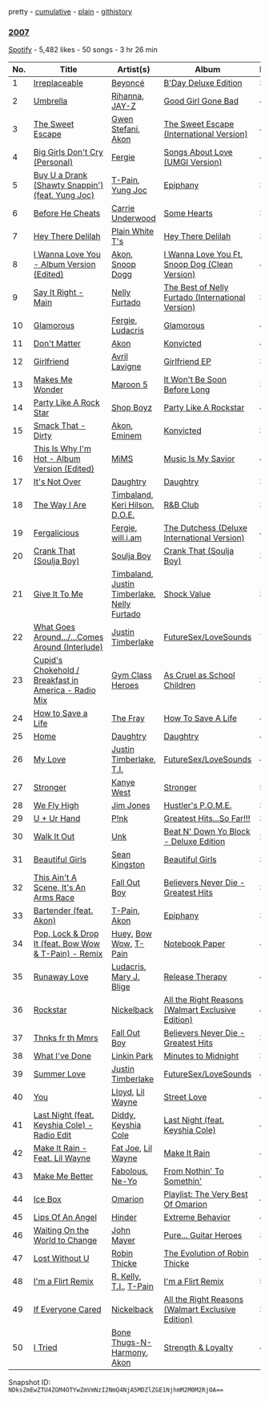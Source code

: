 pretty - [cumulative](/playlists/cumulative/0KIKHBXChX4m2MVm8qQk6N.md) - [plain](/playlists/plain/0KIKHBXChX4m2MVm8qQk6N) - [githistory](https://github.githistory.xyz/mackorone/spotify-playlist-archive/blob/main/playlists/plain/0KIKHBXChX4m2MVm8qQk6N)

### [2007](https://open.spotify.com/playlist/0KIKHBXChX4m2MVm8qQk6N)

> 

[Spotify](https://open.spotify.com/user/spotify) - 5,482 likes - 50 songs - 3 hr 26 min

| No. | Title | Artist(s) | Album | Length |
|---|---|---|---|---|
| 1 | [Irreplaceable](https://open.spotify.com/track/6RX5iL93VZ5fKmyvNXvF1r) | [Beyoncé](https://open.spotify.com/artist/6vWDO969PvNqNYHIOW5v0m) | [B'Day Deluxe Edition](https://open.spotify.com/album/0Zd10MKN5j9KwUST0TdBBB) | 3:47 |
| 2 | [Umbrella](https://open.spotify.com/track/5i66xrvSh1MjjyDd6zcwgj) | [Rihanna](https://open.spotify.com/artist/5pKCCKE2ajJHZ9KAiaK11H), [JAY\-Z](https://open.spotify.com/artist/3nFkdlSjzX9mRTtwJOzDYB) | [Good Girl Gone Bad](https://open.spotify.com/album/1YhbfKnjrFgnYyWz6cn9mN) | 4:35 |
| 3 | [The Sweet Escape](https://open.spotify.com/track/26eOTllWPn7oKuDUJnsJwF) | [Gwen Stefani](https://open.spotify.com/artist/4yiQZ8tQPux8cPriYMWUFP), [Akon](https://open.spotify.com/artist/0z4gvV4rjIZ9wHck67ucSV) | [The Sweet Escape \(International Version\)](https://open.spotify.com/album/2uoNsOC1w0zkRp0TE2uzuI) | 4:06 |
| 4 | [Big Girls Don't Cry \(Personal\)](https://open.spotify.com/track/7amhfTaV9f9u6gPRtD6kPT) | [Fergie](https://open.spotify.com/artist/3r17AfJCCUqC9Lf0OAc73G) | [Songs About Love \(UMGI Version\)](https://open.spotify.com/album/2Bb4DoRXCqNBV3168xFmKG) | 4:28 |
| 5 | [Buy U a Drank \(Shawty Snappin'\) \(feat\. Yung Joc\)](https://open.spotify.com/track/2aIdVb8v9KTpEZnftkz2mD) | [T\-Pain](https://open.spotify.com/artist/3aQeKQSyrW4qWr35idm0cy), [Yung Joc](https://open.spotify.com/artist/23LbwefIODbyGdRbAz3urj) | [Epiphany](https://open.spotify.com/album/44Z1ZEmOyois0QoAgfUxrD) | 3:47 |
| 6 | [Before He Cheats](https://open.spotify.com/track/0ZUo4YjG4saFnEJhdWp9Bt) | [Carrie Underwood](https://open.spotify.com/artist/4xFUf1FHVy696Q1JQZMTRj) | [Some Hearts](https://open.spotify.com/album/0kys2jaKAiDPfNBd4z7LAg) | 3:19 |
| 7 | [Hey There Delilah](https://open.spotify.com/track/15iEXnizukvzpAFbLIRGKs) | [Plain White T's](https://open.spotify.com/artist/1g1yxsNVPhMUl9GrMjEb2o) | [Hey There Delilah](https://open.spotify.com/album/2mLd8rJbDhpj9uHh8VvnKI) | 3:53 |
| 8 | [I Wanna Love You \- Album Version \(Edited\)](https://open.spotify.com/track/4TaQGhMa19fzJRo1PvcxL6) | [Akon](https://open.spotify.com/artist/0z4gvV4rjIZ9wHck67ucSV), [Snoop Dogg](https://open.spotify.com/artist/7hJcb9fa4alzcOq3EaNPoG) | [I Wanna Love You Ft\. Snoop Dog \(Clean Version\)](https://open.spotify.com/album/3JPOsf8rnJHh6IxeOQrnTW) | 4:09 |
| 9 | [Say It Right \- Main](https://open.spotify.com/track/5LwPqhWijLpG9VWKtNqaJI) | [Nelly Furtado](https://open.spotify.com/artist/2jw70GZXlAI8QzWeY2bgRc) | [The Best of Nelly Furtado \(International Version\)](https://open.spotify.com/album/2vCWHXLetotBI8ETx7TICg) | 3:43 |
| 10 | [Glamorous](https://open.spotify.com/track/2mJXJUHNrssMVlVR2ti2vV) | [Fergie](https://open.spotify.com/artist/3r17AfJCCUqC9Lf0OAc73G), [Ludacris](https://open.spotify.com/artist/3ipn9JLAPI5GUEo4y4jcoi) | [Glamorous](https://open.spotify.com/album/4cMKaIXUvVg7RwG3r1Yf0v) | 4:06 |
| 11 | [Don't Matter](https://open.spotify.com/track/5kEkDCeJxyaMganOMkJ78C) | [Akon](https://open.spotify.com/artist/0z4gvV4rjIZ9wHck67ucSV) | [Konvicted](https://open.spotify.com/album/59uCPWzwSDrnakXtKp3vBF) | 4:53 |
| 12 | [Girlfriend](https://open.spotify.com/track/2RPDdBOkW50nhE96JWyEIV) | [Avril Lavigne](https://open.spotify.com/artist/0p4nmQO2msCgU4IF37Wi3j) | [Girlfriend EP](https://open.spotify.com/album/6WRoFDc1f69ilu8DLaNOsS) | 3:37 |
| 13 | [Makes Me Wonder](https://open.spotify.com/track/0UWGKR6b4nJCvK7Q1yjgjh) | [Maroon 5](https://open.spotify.com/artist/04gDigrS5kc9YWfZHwBETP) | [It Won't Be Soon Before Long](https://open.spotify.com/album/2Zp8p8ZO12s6ThkT5DCJrb) | 3:31 |
| 14 | [Party Like A Rock Star](https://open.spotify.com/track/5fxXS13bV1xm3YJoic2vsT) | [Shop Boyz](https://open.spotify.com/artist/3v3clM1KQgVfpPjKJFPAmx) | [Party Like A Rockstar](https://open.spotify.com/album/2xzmWCmyXIYEqsD3bT6iYM) | 4:13 |
| 15 | [Smack That \- Dirty](https://open.spotify.com/track/3xWYM7Vk6rb9OUwj5rVtPf) | [Akon](https://open.spotify.com/artist/0z4gvV4rjIZ9wHck67ucSV), [Eminem](https://open.spotify.com/artist/7dGJo4pcD2V6oG8kP0tJRR) | [Konvicted](https://open.spotify.com/album/59uCPWzwSDrnakXtKp3vBF) | 3:32 |
| 16 | [This Is Why I'm Hot \- Album Version \(Edited\)](https://open.spotify.com/track/3I32fECHJN9BvjtvpaAEDg) | [MiMS](https://open.spotify.com/artist/76RrKpsvOmSKG8CIjROdSG) | [Music Is My Savior](https://open.spotify.com/album/1kcnqkEqfjYoYE9WDT0MwA) | 4:13 |
| 17 | [It's Not Over](https://open.spotify.com/track/0wIhWLNLIOmzQ89B3rtTd3) | [Daughtry](https://open.spotify.com/artist/5P5FTygHyx2G57oszR3Wot) | [Daughtry](https://open.spotify.com/album/7MEQdKzqoG2QJYcT2XEKsW) | 3:35 |
| 18 | [The Way I Are](https://open.spotify.com/track/2SJfqDmcdQ0oteIPqtepwz) | [Timbaland](https://open.spotify.com/artist/5Y5TRrQiqgUO4S36tzjIRZ), [Keri Hilson](https://open.spotify.com/artist/63wjoROpeh5f11Qm93UiJ1), [D.O.E.](https://open.spotify.com/artist/4TLCPR1sMYoNU1jA7O4uww) | [R&B Club](https://open.spotify.com/album/3f05ClocN5mdXlXBkepNtW) | 3:00 |
| 19 | [Fergalicious](https://open.spotify.com/track/5J4aKEvtaepytfx6JuuYMR) | [Fergie](https://open.spotify.com/artist/3r17AfJCCUqC9Lf0OAc73G), [will.i.am](https://open.spotify.com/artist/085pc2PYOi8bGKj0PNjekA) | [The Dutchess \(Deluxe International Version\)](https://open.spotify.com/album/4WzNe7tHROZltrKNa8gsRj) | 4:52 |
| 20 | [Crank That \(Soulja Boy\)](https://open.spotify.com/track/4iNkk2qPPXC1MAZdVUq810) | [Soulja Boy](https://open.spotify.com/artist/6GMYJwaziB4ekv1Y6wCDWS) | [Crank That \(Soulja Boy\)](https://open.spotify.com/album/6zEUdZ2J6pq9nhz1ZskDNM) | 3:42 |
| 21 | [Give It To Me](https://open.spotify.com/track/2ZywWclH5KN0I1LveBqOvs) | [Timbaland](https://open.spotify.com/artist/5Y5TRrQiqgUO4S36tzjIRZ), [Justin Timberlake](https://open.spotify.com/artist/31TPClRtHm23RisEBtV3X7), [Nelly Furtado](https://open.spotify.com/artist/2jw70GZXlAI8QzWeY2bgRc) | [Shock Value](https://open.spotify.com/album/7g7nKfVREI9KllQ5SYEPLI) | 3:54 |
| 22 | [What Goes Around.../...Comes Around \(Interlude\)](https://open.spotify.com/track/76D83dghHeE2NFedPFD4tf) | [Justin Timberlake](https://open.spotify.com/artist/31TPClRtHm23RisEBtV3X7) | [FutureSex/LoveSounds](https://open.spotify.com/album/51lCQxAHpJHuqvvK0z12zp) | 7:28 |
| 23 | [Cupid's Chokehold / Breakfast in America \- Radio Mix](https://open.spotify.com/track/5wmwn6aMQccmSt9HjnEf9N) | [Gym Class Heroes](https://open.spotify.com/artist/4IJczjB0fJ04gs4uvP0Fli) | [As Cruel as School Children](https://open.spotify.com/album/58spWUgdcW7SUFv7fPSdbA) | 3:57 |
| 24 | [How to Save a Life](https://open.spotify.com/track/5fVZC9GiM4e8vu99W0Xf6J) | [The Fray](https://open.spotify.com/artist/0zOcE3mg9nS6l3yxt1Y0bK) | [How To Save A Life](https://open.spotify.com/album/1IM3GwptCGYjRkzCBolyFK) | 4:22 |
| 25 | [Home](https://open.spotify.com/track/2nXWKf0GXbFby4posGqEht) | [Daughtry](https://open.spotify.com/artist/5P5FTygHyx2G57oszR3Wot) | [Daughtry](https://open.spotify.com/album/7MEQdKzqoG2QJYcT2XEKsW) | 4:15 |
| 26 | [My Love](https://open.spotify.com/track/13X42np3KJr0o2LkK1MG76) | [Justin Timberlake](https://open.spotify.com/artist/31TPClRtHm23RisEBtV3X7), [T.I.](https://open.spotify.com/artist/4OBJLual30L7gRl5UkeRcT) | [FutureSex/LoveSounds](https://open.spotify.com/album/51lCQxAHpJHuqvvK0z12zp) | 4:36 |
| 27 | [Stronger](https://open.spotify.com/track/2VysjemU93ac5oRg4MfYGp) | [Kanye West](https://open.spotify.com/artist/5K4W6rqBFWDnAN6FQUkS6x) | [Stronger](https://open.spotify.com/album/5Q2ds2vF2R1uXFa95oBegx) | 5:12 |
| 28 | [We Fly High](https://open.spotify.com/track/5blkgkItJK6s3ZhVxn6hqB) | [Jim Jones](https://open.spotify.com/artist/6AMa1VFQ7qCi61tCRtVWXe) | [Hustler's P.O.M.E.](https://open.spotify.com/album/4E2DlcVftbevbPRAD7z9gt) | 3:53 |
| 29 | [U + Ur Hand](https://open.spotify.com/track/7hH0SbMx1MeAh2C09v48FW) | [P!nk](https://open.spotify.com/artist/1KCSPY1glIKqW2TotWuXOR) | [Greatest Hits...So Far!!!](https://open.spotify.com/album/3nR5vEcIp8UzOJgkw8G8yX) | 3:34 |
| 30 | [Walk It Out](https://open.spotify.com/track/29TwAJfQ7rR7peyr6eZpL0) | [Unk](https://open.spotify.com/artist/0PGtMx1bsqoCHCy3MB3gXA) | [Beat N' Down Yo Block \- Deluxe Edition](https://open.spotify.com/album/6Jo88kZqXXFgUoS6PG2Kiy) | 2:53 |
| 31 | [Beautiful Girls](https://open.spotify.com/track/1hGy2eLcmC8eKx7qr1tOqx) | [Sean Kingston](https://open.spotify.com/artist/6S0dmVVn4udvppDhZIWxCr) | [Beautiful Girls](https://open.spotify.com/album/71clfVkkopYLrgweVj2cow) | 3:45 |
| 32 | [This Ain't A Scene, It's An Arms Race](https://open.spotify.com/track/0vEqw7o97NVkzhfX0oUdA7) | [Fall Out Boy](https://open.spotify.com/artist/4UXqAaa6dQYAk18Lv7PEgX) | [Believers Never Die \- Greatest Hits](https://open.spotify.com/album/1uIgPRSggJqaVxJAwUpPok) | 3:33 |
| 33 | [Bartender \(feat\. Akon\)](https://open.spotify.com/track/5kxddRG1RZaZROadk7iC4D) | [T\-Pain](https://open.spotify.com/artist/3aQeKQSyrW4qWr35idm0cy), [Akon](https://open.spotify.com/artist/0z4gvV4rjIZ9wHck67ucSV) | [Epiphany](https://open.spotify.com/album/44Z1ZEmOyois0QoAgfUxrD) | 3:58 |
| 34 | [Pop, Lock & Drop It \(feat\. Bow Wow & T\-Pain\) \- Remix](https://open.spotify.com/track/6nbRXoZJAWlHtnWcPAY9Or) | [Huey](https://open.spotify.com/artist/33wbkdcxtduHKY53LnI1Hf), [Bow Wow](https://open.spotify.com/artist/7352aRY2mqSxBZwzUb6LmA), [T\-Pain](https://open.spotify.com/artist/3aQeKQSyrW4qWr35idm0cy) | [Notebook Paper](https://open.spotify.com/album/2o5LE6Q7svPXHmwM75xWbv) | 4:29 |
| 35 | [Runaway Love](https://open.spotify.com/track/3liD1gxb1LAy2ccADcY70o) | [Ludacris](https://open.spotify.com/artist/3ipn9JLAPI5GUEo4y4jcoi), [Mary J\. Blige](https://open.spotify.com/artist/1XkoF8ryArs86LZvFOkbyr) | [Release Therapy](https://open.spotify.com/album/3Z5H4nIHyXElLVgjs7Wsy9) | 4:40 |
| 36 | [Rockstar](https://open.spotify.com/track/3RlsVPIIs5KFhLFhxZ4iDF) | [Nickelback](https://open.spotify.com/artist/6deZN1bslXzeGvOLaLMOIF) | [All the Right Reasons \(Walmart Exclusive Edition\)](https://open.spotify.com/album/74qGFpCx9XpFaZUnqqdDtb) | 4:12 |
| 37 | [Thnks fr th Mmrs](https://open.spotify.com/track/0263Q0WRYFVGUEWZ03LNAr) | [Fall Out Boy](https://open.spotify.com/artist/4UXqAaa6dQYAk18Lv7PEgX) | [Believers Never Die \- Greatest Hits](https://open.spotify.com/album/1uIgPRSggJqaVxJAwUpPok) | 3:28 |
| 38 | [What I've Done](https://open.spotify.com/track/18lR4BzEs7e3qzc0KVkTpU) | [Linkin Park](https://open.spotify.com/artist/6XyY86QOPPrYVGvF9ch6wz) | [Minutes to Midnight](https://open.spotify.com/album/2tlTBLz2w52rpGCLBGyGw6) | 3:25 |
| 39 | [Summer Love](https://open.spotify.com/track/5mGcKjjsEwGUlrwurBWJx5) | [Justin Timberlake](https://open.spotify.com/artist/31TPClRtHm23RisEBtV3X7) | [FutureSex/LoveSounds](https://open.spotify.com/album/6sLXslRyrsSUQ8lKygNrCY) | 4:12 |
| 40 | [You](https://open.spotify.com/track/1x0gAzMSpHsS5e6NqKI9eV) | [Lloyd](https://open.spotify.com/artist/1Xfmvd48oOhEWkscWyEbh9), [Lil Wayne](https://open.spotify.com/artist/55Aa2cqylxrFIXC767Z865) | [Street Love](https://open.spotify.com/album/5oBDtQgLKJSo4FER4lDjgi) | 4:33 |
| 41 | [Last Night \(feat\. Keyshia Cole\) \- Radio Edit](https://open.spotify.com/track/0kcDhrqZ8jltVHOBOE4Qkv) | [Diddy](https://open.spotify.com/artist/59wfkuBoNyhDMQGCljbUbA), [Keyshia Cole](https://open.spotify.com/artist/1vfezMIyCr4XUdYRaKIKi3) | [Last Night \(feat\. Keyshia Cole\)](https://open.spotify.com/album/3H63GV1DuwqNO8OGyRKT6T) | 4:15 |
| 42 | [Make It Rain \- Feat\. Lil Wayne](https://open.spotify.com/track/185wFmHycj2zqxOtlga2k6) | [Fat Joe](https://open.spotify.com/artist/3ScY9CQxNLQei8Umvpx5g6), [Lil Wayne](https://open.spotify.com/artist/55Aa2cqylxrFIXC767Z865) | [Make It Rain](https://open.spotify.com/album/2YY70HuKGVTZnItkBmbPbW) | 4:13 |
| 43 | [Make Me Better](https://open.spotify.com/track/1od52cibPR4R7KONz2Pd6W) | [Fabolous](https://open.spotify.com/artist/0YWxKQj2Go9CGHCp77UOyy), [Ne\-Yo](https://open.spotify.com/artist/21E3waRsmPlU7jZsS13rcj) | [From Nothin' To Somethin'](https://open.spotify.com/album/3EyLi5Vym7upDUMdnP1vUV) | 4:13 |
| 44 | [Ice Box](https://open.spotify.com/track/1ElXBG9yJcgSFUJr19sotM) | [Omarion](https://open.spotify.com/artist/0f5nVCcR06GX8Qikz0COtT) | [Playlist: The Very Best Of Omarion](https://open.spotify.com/album/2fWjB2sGEPtte5tWTQlU4v) | 4:17 |
| 45 | [Lips Of An Angel](https://open.spotify.com/track/0MZE9mU5RSjr3gAILc1oVX) | [Hinder](https://open.spotify.com/artist/6BMhCQJYHxxKAeqYS1p5rY) | [Extreme Behavior](https://open.spotify.com/album/4N1DbNt6qiYj7WHyMlRjoC) | 4:21 |
| 46 | [Waiting On the World to Change](https://open.spotify.com/track/2n1xGch3RCfNTS0SuTqB2D) | [John Mayer](https://open.spotify.com/artist/0hEurMDQu99nJRq8pTxO14) | [Pure..\. Guitar Heroes](https://open.spotify.com/album/56KOCXxFdiqTnCRWcpLJSd) | 3:20 |
| 47 | [Lost Without U](https://open.spotify.com/track/1atQRDIxhLBudv23X8aWPg) | [Robin Thicke](https://open.spotify.com/artist/0ZrpamOxcZybMHGg1AYtHP) | [The Evolution of Robin Thicke](https://open.spotify.com/album/6neJ8U4pI7Ytvy11O43Hp3) | 4:14 |
| 48 | [I'm a Flirt Remix](https://open.spotify.com/track/1qKEApj9DTrcXikqeo7S0k) | [R\. Kelly](https://open.spotify.com/artist/2mxe0TnaNL039ysAj51xPQ), [T.I.](https://open.spotify.com/artist/4OBJLual30L7gRl5UkeRcT), [T\-Pain](https://open.spotify.com/artist/3aQeKQSyrW4qWr35idm0cy) | [I'm a Flirt Remix](https://open.spotify.com/album/63xOc37l4m8HalQKAzjhDv) | 5:32 |
| 49 | [If Everyone Cared](https://open.spotify.com/track/4QYV42XR08VCKSkBOjnlUe) | [Nickelback](https://open.spotify.com/artist/6deZN1bslXzeGvOLaLMOIF) | [All the Right Reasons \(Walmart Exclusive Edition\)](https://open.spotify.com/album/74qGFpCx9XpFaZUnqqdDtb) | 3:38 |
| 50 | [I Tried](https://open.spotify.com/track/26EFsr6FP5b2Y2aGvn0SCd) | [Bone Thugs\-N\-Harmony](https://open.spotify.com/artist/5spEJXLwD1sKUdC2bnOHPg), [Akon](https://open.spotify.com/artist/0z4gvV4rjIZ9wHck67ucSV) | [Strength & Loyalty](https://open.spotify.com/album/2BgMFcntp8D6MxnjOxtqwa) | 4:47 |

Snapshot ID: `NDksZmEwZTU4ZGM4OTYwZmVmNzI2NmQ4NjA5MDZlZGE1NjhmM2M0M2RjOA==`
